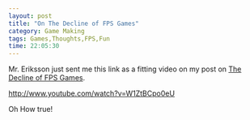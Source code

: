 ```yaml
---
layout: post
title: "On The Decline of FPS Games"
category: Game Making
tags: Games,Thoughts,FPS,Fun
time: 22:05:30
---
```

Mr. Eriksson just sent me this link as a fitting video on my post on [The Decline of FPS Games](http://madeoftree.net/blog/the_decline_of_fps_games).

http://www.youtube.com/watch?v=W1ZtBCpo0eU

Oh How true!

